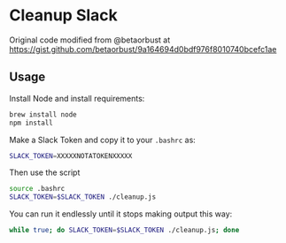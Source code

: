 # Cleanup Slack

Original code modified from @betaorbust at https://gist.github.com/betaorbust/9a164694d0bdf976f8010740bcefc1ae

## Usage

Install Node and install requirements:

```sh
brew install node
npm install
```

Make a Slack Token and copy it to your `.bashrc` as:

```sh
SLACK_TOKEN=XXXXXNOTATOKENXXXXX
```

Then use the script

```sh
source .bashrc
SLACK_TOKEN=$SLACK_TOKEN ./cleanup.js
```

You can run it endlessly until it stops making output this way:

```sh
while true; do SLACK_TOKEN=$SLACK_TOKEN ./cleanup.js; done
```
